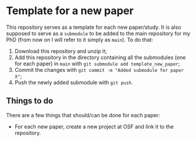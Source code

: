 # Template for a new paper

This repository serves as a template for each new paper/study. It is also supposed to serve as a `submodule` to be added to the main repository for my PhD (from now on I will refer to it simply as `main`). To do that:
1. Download this repository and unzip it;
1. Add this repository in the directory containing all the submodules (one for each paper) in `main` with `git submodule add template_new_paper`;
1. Commit the changes with `git commit -m "Added submodule for paper X"`;
1. Push the newly added submodule with `git push`.

## Things to do
There are a few things that should/can be done for each paper:
* For each new paper, create a new project at OSF and link it to the repository.
